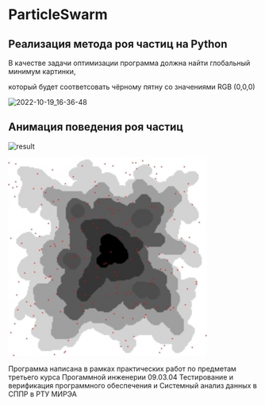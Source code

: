 # ParticleSwarm
## Реализация метода роя частиц на Python
В качестве задачи оптимизации программа должна найти глобальный минимум картинки,

который будет соответсовать чёрному пятну со значениями RGB (0,0,0)

![2022-10-19_16-36-48](https://user-images.githubusercontent.com/39859999/196707755-2a2d9586-0d6e-4ba9-b6eb-8abfcd1bf389.png)

## Анимация поведения роя частиц

![result](https://user-images.githubusercontent.com/39859999/196706585-e7ed9603-8891-4235-a5dd-2512986c5629.gif)

<img src="https://github.com/LIvanoff/ParticleSwarm/blob/master/result/result.gif" width="400" height="400" />

Программа написана в рамках практических работ по предметам третьего курса Прогаммной инженерии 09.03.04 Тестирование и верификация программного обеспечения и Системный анализ данных в СППР в РТУ МИРЭА
